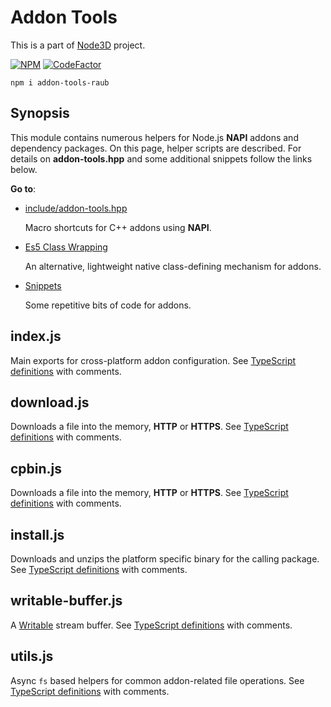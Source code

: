 # Addon Tools

This is a part of [Node3D](https://github.com/node-3d) project.

[![NPM](https://nodei.co/npm/addon-tools-raub.png?compact=true)](https://www.npmjs.com/package/addon-tools-raub)
[![CodeFactor](https://www.codefactor.io/repository/github/node-3d/addon-tools-raub/badge)](https://www.codefactor.io/repository/github/node-3d/addon-tools-raub)

```
npm i addon-tools-raub
```


## Synopsis

This module contains numerous helpers for Node.js **NAPI**
addons and dependency packages. On this page, helper scripts
are described. For details on **addon-tools.hpp** and some
additional snippets follow the links below.

**Go to**:

* [include/addon-tools.hpp](doc/addon-tools.md)
	
	Macro shortcuts for C++ addons using **NAPI**.
* [Es5 Class Wrapping](doc/class-wrapping.md)
	
	An alternative, lightweight native class-defining mechanism for addons.
* [Snippets](doc/snippets.md)
	
	Some repetitive bits of code for addons.


## index.js

Main exports for cross-platform addon configuration.
See [TypeScript definitions](/index.d.ts) with comments.


## download.js

Downloads a file into the memory, **HTTP** or **HTTPS**.
See [TypeScript definitions](/download.d.ts) with comments.


## cpbin.js

Downloads a file into the memory, **HTTP** or **HTTPS**.
See [TypeScript definitions](/cpbin.d.ts) with comments.


## install.js

Downloads and unzips the platform specific binary for the calling package.
See [TypeScript definitions](/install.d.ts) with comments.


## writable-buffer.js

A [Writable](https://nodejs.org/api/stream.html#stream_writable_streams)
stream buffer.
See [TypeScript definitions](/writable-buffer.d.ts) with comments.


## utils.js

Async `fs` based helpers for common addon-related file operations.
See [TypeScript definitions](/utils.d.ts) with comments.
